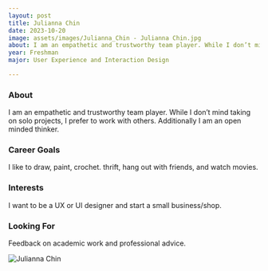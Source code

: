 ```yaml
---
layout: post
title: Julianna Chin 
date: 2023-10-20
image: assets/images/Julianna_Chin - Julianna Chin.jpg
about: I am an empathetic and trustworthy team player. While I don’t mind taking on solo projects, I prefer to work with others. Additionally I am an open minded thinker.
year: Freshman
major: User Experience and Interaction Design

---
```


### About

I am an empathetic and trustworthy team player. While I don’t mind taking on solo projects, I prefer to work with others. Additionally I am an open minded thinker.

### Career Goals

I like to draw, paint, crochet. thrift, hang out with friends, and watch movies.

### Interests

I want to be a UX or UI designer and start a small business/shop.

### Looking For

Feedback on academic work and professional advice.

<div class="text-center my-5">
    <img src="https://sase-drexel.github.io/mentorship-2023/assets/images/Julianna_Chin - Julianna Chin.jpg" alt="Julianna Chin" class="rounded post-img" />
</div>
